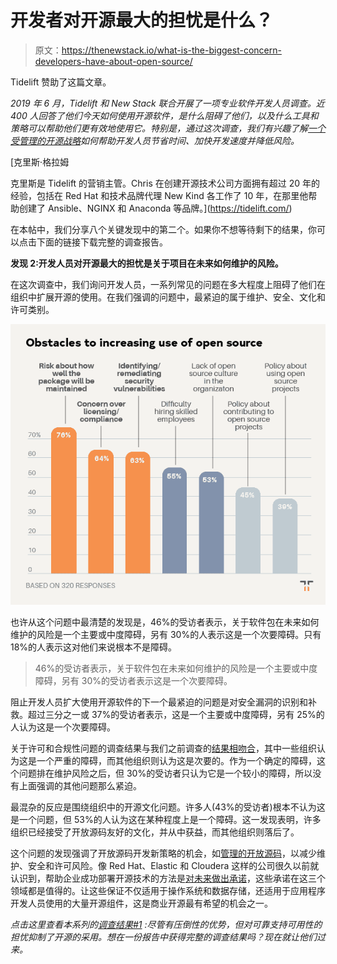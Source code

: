 # 开发者对开源最大的担忧是什么？

> 原文：<https://thenewstack.io/what-is-the-biggest-concern-developers-have-about-open-source/>

Tidelift 赞助了这篇文章。

*2019 年 6 月，Tidelift 和 New Stack 联合开展了一项专业软件开发人员调查。近 400 人回答了他们今天如何使用开源软件，是什么阻碍了他们，以及什么工具和策略可以帮助他们更有效地使用它。特别是，通过这次调查，我们有兴趣了解[一个受管理的开源战略](/how-managed-open-source-boosts-developer-productivity-and-saves-money/)如何帮助开发人员节省时间、加快开发速度并降低风险。*

 [克里斯·格拉姆

克里斯是 Tidelift 的营销主管。Chris 在创建开源技术公司方面拥有超过 20 年的经验，包括在 Red Hat 和技术品牌代理 New Kind 各工作了 10 年，在那里他帮助创建了 Ansible、NGINX 和 Anaconda 等品牌。](https://tidelift.com/) 

在本帖中，我们分享八个关键发现中的第二个。如果你不想等待剩下的结果，你可以点击下面的链接下载完整的调查报告。

**发现 2:开发人员对开源最大的担忧是关于项目在未来如何维护的风险。**

在这次调查中，我们询问开发人员，一系列常见的问题在多大程度上阻碍了他们在组织中扩展开源的使用。在我们强调的问题中，最紧迫的属于维护、安全、文化和许可类别。

![Chart on obstacles to increasing use of open source](img/4bc8ad6e06809f84d6d334d16e149f1f.png)

也许从这个问题中最清楚的发现是，46%的受访者表示，关于软件包在未来如何维护的风险是一个主要或中度障碍，另有 30%的人表示这是一个次要障碍。只有 18%的人表示这对他们来说根本不是障碍。

> 46%的受访者表示，关于软件包在未来如何维护的风险是一个主要或中度障碍，另有 30%的受访者表示这是一个次要障碍。

阻止开发人员扩大使用开源软件的下一个最紧迫的问题是对安全漏洞的识别和补救。超过三分之一或 37%的受访者表示，这是一个主要或中度障碍，另有 25%的人认为这是一个次要障碍。

关于许可和合规性问题的调查结果与我们之前调查的[结果相吻合](https://blog.tidelift.com/what-professional-open-source-users-care-about-most-survey-results-part-2)，其中一些组织认为这是一个严重的障碍，而其他组织则认为这是次要的。作为一个确定的障碍，这个问题排在维护风险之后，但 30%的受访者只认为它是一个较小的障碍，所以没有上面强调的其他问题那么紧迫。

最混杂的反应是围绕组织中的开源文化问题。许多人(43%的受访者)根本不认为这是一个问题，但 53%的人认为这在某种程度上是一个障碍。这一发现表明，许多组织已经接受了开放源码友好的文化，并从中获益，而其他组织则落后了。

这个问题的发现强调了开放源码开发新策略的机会，如[管理的开放源码](/how-managed-open-source-boosts-developer-productivity-and-saves-money/)，以减少维护、安全和许可风险。像 Red Hat、Elastic 和 Cloudera 这样的公司很久以前就认识到，帮助企业成功部署开源技术的方法是[对未来做出承诺](https://blog.tidelift.com/why-do-people-pay-for-open-source)，这些承诺在这三个领域都是值得的。让这些保证不仅适用于操作系统和数据存储，还适用于应用程序开发人员使用的大量开源组件，这是商业开源最有希望的机会之一。

*点击这里查看本系列的[调查结果#1](/theres-one-thing-stopping-developers-from-using-open-source-even-more/) :尽管有压倒性的优势，但对可靠支持可用性的担忧抑制了开源的采用。想在一份报告中获得完整的调查结果吗？现在就让他们过来。*

<svg xmlns:xlink="http://www.w3.org/1999/xlink" viewBox="0 0 68 31" version="1.1"><title>Group</title> <desc>Created with Sketch.</desc></svg>